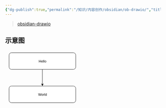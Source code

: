 ```yaml
---
{"dg-publish":true,"permalink":"/知识/内容创作/obsidian/ob-drawio/","title":"drawio","tags":["内容创作","obsidian","drawio"],"noteIcon":""}
---
```



> [obsidian-drawio](https://github.com/zapthedingbat/drawio-obsidian)

## 示意图

<svg xmlns="http://www.w3.org/2000/svg" version="1.1" height="181px" width="241px" viewBox="-10 -10 261 201" content="&lt;mxGraphModel dx=&quot;469&quot; dy=&quot;1238&quot; grid=&quot;1&quot; gridSize=&quot;10&quot; guides=&quot;1&quot; tooltips=&quot;1&quot; connect=&quot;1&quot; arrows=&quot;1&quot; fold=&quot;1&quot; page=&quot;0&quot; pageScale=&quot;1&quot; pageWidth=&quot;827&quot; pageHeight=&quot;1169&quot; background=&quot;#FFFFFF&quot; math=&quot;0&quot; shadow=&quot;0&quot;&gt;&lt;root&gt;&lt;mxCell id=&quot;0&quot;/&gt;&lt;mxCell id=&quot;1&quot; parent=&quot;0&quot;/&gt;&lt;mxCell id=&quot;4&quot; value=&quot;&quot; style=&quot;edgeStyle=none;html=1;&quot; parent=&quot;1&quot; source=&quot;2&quot; target=&quot;3&quot; edge=&quot;1&quot;&gt;&lt;mxGeometry relative=&quot;1&quot; as=&quot;geometry&quot;/&gt;&lt;/mxCell&gt;&lt;mxCell id=&quot;2&quot; value=&quot;Hello&quot; style=&quot;rounded=1;whiteSpace=wrap;html=1;&quot; parent=&quot;1&quot; vertex=&quot;1&quot;&gt;&lt;mxGeometry y=&quot;-160&quot; width=&quot;240&quot; height=&quot;60&quot; as=&quot;geometry&quot;/&gt;&lt;/mxCell&gt;&lt;mxCell id=&quot;3&quot; value=&quot;World&quot; style=&quot;whiteSpace=wrap;html=1;rounded=1;&quot; parent=&quot;1&quot; vertex=&quot;1&quot;&gt;&lt;mxGeometry y=&quot;-40&quot; width=&quot;240&quot; height=&quot;60&quot; as=&quot;geometry&quot;/&gt;&lt;/mxCell&gt;&lt;/root&gt;&lt;/mxGraphModel&gt;"><style type="text/css"></style><path d="M 120.5 60.5 L 120.5 114.13" fill="none" stroke="rgb(0, 0, 0)" stroke-miterlimit="10" pointer-events="none"/><path d="M 120.5 119.38 L 117 112.38 L 120.5 114.13 L 124 112.38 Z" fill="rgb(0, 0, 0)" stroke="rgb(0, 0, 0)" stroke-miterlimit="10" pointer-events="none"/><rect x="0.5" y="0.5" width="240" height="60" rx="9" ry="9" fill="rgb(255, 255, 255)" stroke="rgb(0, 0, 0)" pointer-events="none"/><g><foreignObject pointer-events="none" width="100%" height="100%" style="overflow: visible; text-align: left;"><div xmlns="http://www.w3.org/1999/xhtml" style="display: flex; align-items: unsafe center; justify-content: unsafe center; width: 238px; height: 1px; padding-top: 31px; margin-left: 2px;"><div data-drawio-colors="color: rgb(0, 0, 0); " style="box-sizing: border-box; font-size: 0px; text-align: center;"><div style="display: inline-block; font-size: 12px; font-family: Helvetica; color: rgb(0, 0, 0); line-height: 1.2; pointer-events: none; white-space: normal; overflow-wrap: normal;">Hello</div></div></div></foreignObject></g><rect x="0.5" y="120.5" width="240" height="60" rx="9" ry="9" fill="rgb(255, 255, 255)" stroke="rgb(0, 0, 0)" pointer-events="none"/><g><foreignObject pointer-events="none" width="100%" height="100%" style="overflow: visible; text-align: left;"><div xmlns="http://www.w3.org/1999/xhtml" style="display: flex; align-items: unsafe center; justify-content: unsafe center; width: 238px; height: 1px; padding-top: 151px; margin-left: 2px;"><div data-drawio-colors="color: rgb(0, 0, 0); " style="box-sizing: border-box; font-size: 0px; text-align: center;"><div style="display: inline-block; font-size: 12px; font-family: Helvetica; color: rgb(0, 0, 0); line-height: 1.2; pointer-events: none; white-space: normal; overflow-wrap: normal;">World</div></div></div></foreignObject></g></svg>
